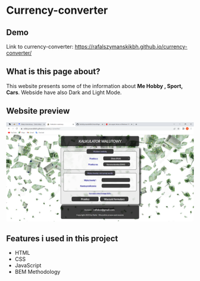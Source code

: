 # Currency-converter

## Demo
Link to currency-converter: https://rafalszymanskikbh.github.io/currency-converter/

## What is this page about?
This website presents some of the information about **Me Hobby , Sport, Cars**. Webside have also Dark and Light Mode.

## Website preview
![PNG](/images/image-readme.png)

## Features i used in this project

- HTML
- CSS
- JavaScript
- BEM Methodology
